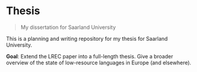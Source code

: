 # Thesis

> My dissertation for Saarland University

This is a planning and writing repository for my thesis for Saarland University.

**Goal**: Extend the LREC paper into a full-length thesis. Give a broader overview of the state of low-resource languages in Europe (and elsewhere).

